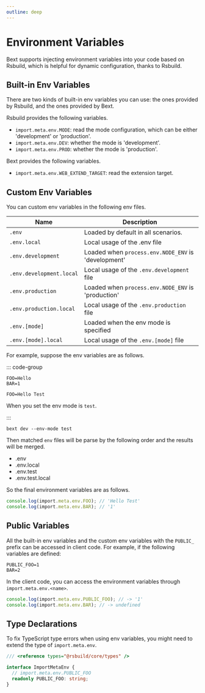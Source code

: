 ```yaml
---
outline: deep
---
```


# Environment Variables

Bext supports injecting environment variables into your code based on Rsbuild, which is helpful for dynamic configuration, thanks to Rsbuild.

## Built-in Env Variables

There are two kinds of built-in env variables you can use: the ones provided by Rsbuild, and the ones provided by Bext.

Rsbuild provides the following variables.

- `import.meta.env.MODE`: read the mode configuration, which can be either 'development' or 'production'.
- `import.meta.env.DEV`: whether the mode is 'development'.
- `import.meta.env.PROD`: whether the mode is 'production'.

Bext provides the following variables.

- `import.meta.env.WEB_EXTEND_TARGET`: read the extension target.

## Custom Env Variables

You can custom env variables in the following env files.

| Name                     | Description                                         |
| ------------------------ | --------------------------------------------------- |
| `.env`                   | Loaded by default in all scenarios.                 |
| `.env.local`             | Local usage of the .env file                        |
| `.env.development`       | Loaded when `process.env.NODE_ENV` is 'development' |
| `.env.development.local` | Local usage of the `.env.development` file          |
| `.env.production`        | Loaded when `process.env.NODE_ENV` is 'production'  |
| `.env.production.local`  | Local usage of the `.env.production` file           |
| `.env.[mode]`            | Loaded when the env mode is specified               |
| `.env.[mode].local`      | Local usage of the `.env.[mode]` file               |

For example, suppose the env variables are as follows.

::: code-group

```[.env]
FOO=Hello
BAR=1
```

```[.env.test]
FOO=Hello Test
```

When you set the env mode is `test`.

:::

```shell
bext dev --env-mode test
```

Then matched `env` files will be parse by the following order and the results will be merged.

- .env
- .env.local
- .env.test
- .env.test.local

So the final environment variables are as follows.

```ts [rsbuild.config.ts]
console.log(import.meta.env.FOO); // 'Hello Test'
console.log(import.meta.env.BAR); // '1'
```

## Public Variables

All the built-in env variables and the custom env variables with the `PUBLIC_` prefix can be accessed in client code. For example, if the following variables are defined:

```[.env]
PUBLIC_FOO=1
BAR=2
```

In the client code, you can access the environment variables through `import.meta.env.<name>`.

```ts [src/popup/index.ts]
console.log(import.meta.env.PUBLIC_FOO); // -> '1'
console.log(import.meta.env.BAR); // -> undefined
```

## Type Declarations

To fix TypeScript type errors when using env variables, you might need to extend the type of `import.meta.env`.

```ts [src/env.d.ts]
/// <reference types="@rsbuild/core/types" />

interface ImportMetaEnv {
  // import.meta.env.PUBLIC_FOO
  readonly PUBLIC_FOO: string;
}
```
